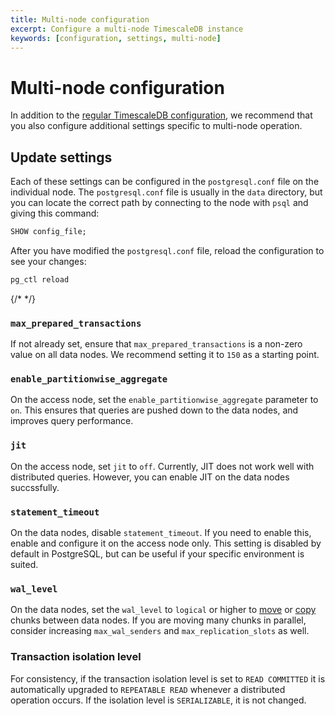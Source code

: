 ```yaml
---
title: Multi-node configuration
excerpt: Configure a multi-node TimescaleDB instance
keywords: [configuration, settings, multi-node]
---
```


# Multi-node configuration

In addition to the
[regular TimescaleDB configuration][timescaledb-configuration], we recommend
that you also configure additional settings specific to multi-node operation.

## Update settings

Each of these settings can be configured in the `postgresql.conf` file on the
individual node. The `postgresql.conf` file is usually in the `data` directory,
but you can locate the correct path by connecting to the node with `psql` and
giving this command:

```sql
SHOW config_file;
```

After you have modified the `postgresql.conf` file, reload the configuration to
see your changes:

```bash
pg_ctl reload
```

{/* <!-- these need a better structure --LKB 2021-10-20 --> */}

### `max_prepared_transactions`

If not already set, ensure that `max_prepared_transactions` is a non-zero value
on all data nodes. We recommend setting it to `150` as a starting point.

### `enable_partitionwise_aggregate`

On the access node, set the `enable_partitionwise_aggregate` parameter to `on`.
This ensures that queries are pushed down to the data nodes, and improves query
performance.

### `jit`

On the access node, set `jit` to `off`. Currently, JIT does not work well with
distributed queries. However, you can enable JIT on the data nodes succssfully.

### `statement_timeout`

On the data nodes, disable `statement_timeout`. If you need to enable this,
enable and configure it on the access node only. This setting is disabled by
default in PostgreSQL, but can be useful if your specific environment is suited.

### `wal_level`

On the data nodes, set the `wal_level` to `logical` or higher to
[move][move_chunk] or [copy][copy_chunk] chunks between data nodes. If you
are moving many chunks in parallel, consider increasing `max_wal_senders` and
`max_replication_slots` as well.

### Transaction isolation level

For consistency, if the transaction isolation level is set to `READ COMMITTED`
it is automatically upgraded to `REPEATABLE READ` whenever a distributed
operation occurs. If the isolation level is `SERIALIZABLE`, it is not changed.

[copy_chunk]: /api/:currentVersion:/distributed-hypertables/copy_chunk_experimental
[move_chunk]: /api/:currentVersion:/distributed-hypertables/move_chunk_experimental
[timescaledb-configuration]: /timescaledb/:currentVersion:/how-to-guides/configuration/
